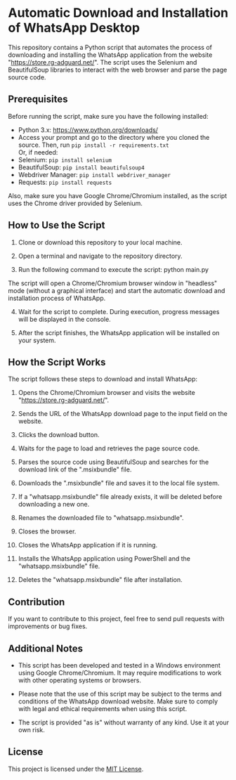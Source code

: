 # Automatic Download and Installation of WhatsApp Desktop

This repository contains a Python script that automates the process of downloading and installing the WhatsApp application from the website "https://store.rg-adguard.net/". The script uses the Selenium and BeautifulSoup libraries to interact with the web browser and parse the page source code.

## Prerequisites

Before running the script, make sure you have the following installed:

- Python 3.x: https://www.python.org/downloads/
- Access your prompt and go to the directory where you cloned the source. Then, run `pip install -r requirements.txt`
<br>Or, if needed:
- Selenium: `pip install selenium`
- BeautifulSoup: `pip install beautifulsoup4`
- Webdriver Manager: `pip install webdriver_manager`
- Requests: `pip install requests`

Also, make sure you have Google Chrome/Chromium installed, as the script uses the Chrome driver provided by Selenium.

## How to Use the Script

1. Clone or download this repository to your local machine.

2. Open a terminal and navigate to the repository directory.

3. Run the following command to execute the script: python main.py

The script will open a Chrome/Chromium browser window in "headless" mode (without a graphical interface) and start the automatic download and installation process of WhatsApp.

4. Wait for the script to complete. During execution, progress messages will be displayed in the console.

5. After the script finishes, the WhatsApp application will be installed on your system.

## How the Script Works

The script follows these steps to download and install WhatsApp:

1. Opens the Chrome/Chromium browser and visits the website "https://store.rg-adguard.net/".

2. Sends the URL of the WhatsApp download page to the input field on the website.

3. Clicks the download button.

4. Waits for the page to load and retrieves the page source code.

5. Parses the source code using BeautifulSoup and searches for the download link of the ".msixbundle" file.

6. Downloads the ".msixbundle" file and saves it to the local file system.

7. If a "whatsapp.msixbundle" file already exists, it will be deleted before downloading a new one.

8. Renames the downloaded file to "whatsapp.msixbundle".

9. Closes the browser.

10. Closes the WhatsApp application if it is running.

11. Installs the WhatsApp application using PowerShell and the "whatsapp.msixbundle" file.

12. Deletes the "whatsapp.msixbundle" file after installation.

## Contribution

If you want to contribute to this project, feel free to send pull requests with improvements or bug fixes.

## Additional Notes

- This script has been developed and tested in a Windows environment using Google Chrome/Chromium. It may require modifications to work with other operating systems or browsers.

- Please note that the use of this script may be subject to the terms and conditions of the WhatsApp download website. Make sure to comply with legal and ethical requirements when using this script.

- The script is provided "as is" without warranty of any kind. Use it at your own risk.

## License

This project is licensed under the [MIT License](LICENSE).
